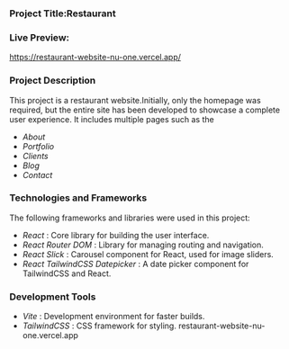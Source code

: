 ### Project Title:Restaurant

### Live Preview: 
https://restaurant-website-nu-one.vercel.app/

### Project Description
This project is a restaurant website.Initially, only the homepage was required, but the entire site has been developed to showcase a complete user experience. It includes multiple pages such as the
* *About* 
* *Portfolio*
* *Clients*
* *Blog*
* *Contact*

### Technologies and Frameworks
The following frameworks and libraries were used in this project:

* *React* : Core library for building the user interface.
* *React Router DOM* : Library for managing routing and navigation.
* *React Slick* : Carousel component for React, used for image sliders.
* *React TailwindCSS Datepicker* : A date picker component for TailwindCSS and React.


### Development Tools
* *Vite* : Development environment for faster builds.
* *TailwindCSS* : CSS framework for styling.
restaurant-website-nu-one.vercel.app